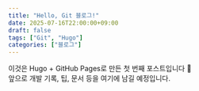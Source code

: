 ```yaml
---
title: "Hello, Git 블로그!"
date: 2025-07-16T22:00:00+09:00
draft: false
tags: ["Git", "Hugo"]
categories: ["블로그"]
---
```


이것은 Hugo + GitHub Pages로 만든 첫 번째 포스트입니다 🎉  
앞으로 개발 기록, 팁, 문서 등을 여기에 남길 예정입니다.
